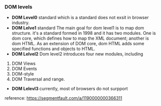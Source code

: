 ### DOM levels
- <strong>DOM Level0</strong>  standard
which is a standard does not exsit in browser industry.
- <strong>DOM Lelve1</strong> standard
The main goal for dom level1 is to map dom structure. it's a standard formed in 1998 and it has two modules. One is dom core, which defines how to map the XML document; another is dom HTML. As an extension of DOM core, dom HTML adds some specified functions and objects to HTML.
- <strong>DOM Lelvel2</strong>
Dom level2 introduces four new modules, including
1. DOM Views
2. DOM Events
3. DOM-style
4. DOM Traversal and range.
- <strong>DOM Lelevl3 </strong>
currently, most of browsers do not surpport  

reference: <a href="https://segmentfault.com/a/1190000000366311">https://segmentfault.com/a/1190000000366311</a>
